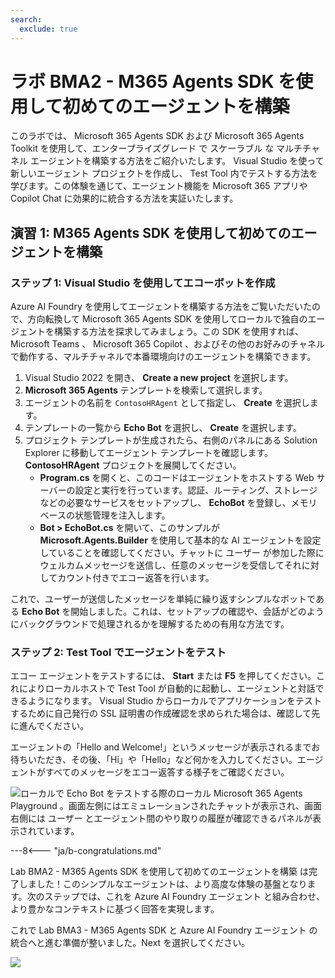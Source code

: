 ```yaml
---
search:
  exclude: true
---
```

# ラボ BMA2 - M365 Agents SDK を使用して初めてのエージェントを構築

このラボでは、 Microsoft 365 Agents SDK および Microsoft 365 Agents Toolkit を使用して、エンタープライズグレード で スケーラブル な マルチチャネル エージェントを構築する方法をご紹介いたします。 Visual Studio を使って新しいエージェント プロジェクトを作成し、 Test Tool 内でテストする方法を学びます。この体験を通じて、エージェント機能を Microsoft 365 アプリや Copilot Chat に効果的に統合する方法を実証いたします。

## 演習 1: M365 Agents SDK を使用して初めてのエージェントを構築

### ステップ 1: Visual Studio を使用してエコーボットを作成

Azure AI Foundry を使用してエージェントを構築する方法をご覧いただいたので、方向転換して Microsoft 365 Agents SDK を使用してローカルで独自のエージェントを構築する方法を探求してみましょう。この SDK を使用すれば、 Microsoft Teams 、 Microsoft 365 Copilot 、およびその他のお好みのチャネルで動作する、マルチチャネルで本番環境向けのエージェントを構築できます。

1. Visual Studio 2022 を開き、 **Create a new project** を選択します。
1. **Microsoft 365 Agents** テンプレートを検索して選択します。
1. エージェントの名前を `ContosoHRAgent` として指定し、 **Create** を選択します。  
1. テンプレートの一覧から **Echo Bot** を選択し、 **Create** を選択します。
1. プロジェクト テンプレートが生成されたら、右側のパネルにある Solution Explorer に移動してエージェント テンプレートを確認します。 **ContosoHRAgent** プロジェクトを展開してください。
    - **Program.cs** を開くと、このコードはエージェントをホストする Web サーバーの設定と実行を行っています。認証、ルーティング、ストレージなどの必要なサービスをセットアップし、 **EchoBot** を登録し、メモリベースの状態管理を注入します。
    - **Bot > EchoBot.cs** を開いて、このサンプルが **Microsoft.Agents.Builder** を使用して基本的な AI エージェントを設定していることを確認してください。チャットに ユーザー が参加した際にウェルカムメッセージを送信し、任意のメッセージを受信してそれに対してカウント付きでエコー返答を行います。

これで、ユーザーが送信したメッセージを単純に繰り返すシンプルなボットである **Echo Bot** を開始しました。これは、セットアップの確認や、会話がどのようにバックグラウンドで処理されるかを理解するための有用な方法です。

<cc-end-step lab="bma2" exercise="1" step="1" />

### ステップ 2: Test Tool でエージェントをテスト

エコー エージェントをテストするには、 **Start** または **F5** を押してください。これによりローカルホストで Test Tool が自動的に起動し、エージェントと対話できるようになります。 Visual Studio からローカルでアプリケーションをテストするために自己発行の SSL 証明書の作成確認を求められた場合は、確認して先に進んでください。

エージェントの「Hello and Welcome!」というメッセージが表示されるまでお待ちいただき、その後、「Hi」や「Hello」など何かを入力してください。エージェントがすべてのメッセージをエコー返答する様子をご確認ください。

![ローカルで Echo Bot をテストする際のローカル Microsoft 365 Agents Playground 。画面左側にはエミュレーションされたチャットが表示され、画面右側には ユーザー とエージェント間のやり取りの履歴が確認できるパネルが表示されています。](https://github.com/user-attachments/assets/4562052d-856b-44d5-b2dd-27623d9bed11)

<cc-end-step lab="bma2" exercise="1" step="2" />

---8<--- "ja/b-congratulations.md"

Lab BMA2 - M365 Agents SDK を使用して初めてのエージェントを構築 は完了しました！このシンプルなエージェントは、より高度な体験の基盤となります。次のステップでは、これを Azure AI Foundry エージェント と組み合わせ、より豊かなコンテキストに基づく回答を実現します。

これで Lab BMA3 - M365 Agents SDK と Azure AI Foundry エージェント の統合へと進む準備が整いました。Next を選択してください。

<cc-next url="../03-agent-configuration" />

<img src="https://m365-visitor-stats.azurewebsites.net/copilot-camp/custom-engine/agents-sdk/02-agent-with-agents-sdk" />